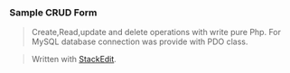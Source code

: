 ### Sample CRUD Form

>Create,Read,update and delete operations with write pure Php.  For MySQL database connection was provide with PDO class.

> Written with [StackEdit](https://stackedit.io/).